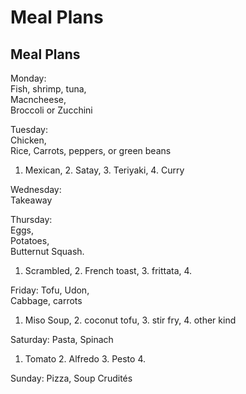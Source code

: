 # Meal Plans
## Meal Plans

Monday:   
Fish, shrimp, tuna,   
Macncheese,   
Broccoli or Zucchini

Tuesday:   
Chicken,   
Rice,
Carrots, peppers, or green beans
1. Mexican, 2. Satay, 3. Teriyaki, 4. Curry

Wednesday:   
Takeaway

Thursday:   
Eggs,   
Potatoes,   
Butternut Squash.
1. Scrambled, 2. French toast, 3. frittata, 4. 

Friday:
Tofu,
Udon,   
Cabbage, carrots
1. Miso Soup, 2. coconut tofu, 3. stir fry, 4. other kind


Saturday:
Pasta,
Spinach
1. Tomato 2. Alfredo 3. Pesto 4.

Sunday:
Pizza, Soup
Crudités 